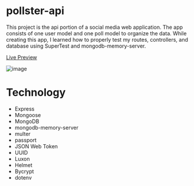 # pollster-api

This project is the api portion of a social media web application. The app consists of one user model and one poll model to organize the data. While creating this app, I learned how to properly test my routes, controllers, and database using SuperTest and mongodb-memory-server.

[Live Preview](https://luhook04.github.io/pollster-front)

![image](https://user-images.githubusercontent.com/90109038/223201868-2bf305a5-981a-4a5e-bc76-45043cdf9bd7.png)

# Technology
  - Express
  - Mongoose
  - MongoDB
  - mongodb-memory-server
  - multer
  - passport 
  - JSON Web Token
  - UUID
  - Luxon
  - Helmet
  - Bycrypt
  - dotenv
